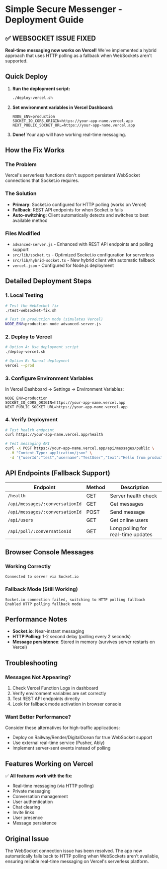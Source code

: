 # Simple Secure Messenger - Deployment Guide

## ✅ WEBSOCKET ISSUE FIXED
**Real-time messaging now works on Vercel!** We've implemented a hybrid approach that uses HTTP polling as a fallback when WebSockets aren't supported.

## Quick Deploy

1. **Run the deployment script:**
   ```bash
   ./deploy-vercel.sh
   ```

2. **Set environment variables in Vercel Dashboard:**
   ```
   NODE_ENV=production
   SOCKET_IO_CORS_ORIGIN=https://your-app-name.vercel.app
   NEXT_PUBLIC_SOCKET_URL=https://your-app-name.vercel.app
   ```

3. **Done!** Your app will have working real-time messaging.

## How the Fix Works

### The Problem
Vercel's serverless functions don't support persistent WebSocket connections that Socket.io requires.

### The Solution
- **Primary**: Socket.io configured for HTTP polling (works on Vercel)
- **Fallback**: REST API endpoints for when Socket.io fails
- **Auto-switching**: Client automatically detects and switches to best available method

### Files Modified
- `advanced-server.js` - Enhanced with REST API endpoints and polling support
- `src/lib/socket.ts` - Optimized Socket.io configuration for serverless
- `src/lib/hybrid-socket.ts` - New hybrid client with automatic fallback
- `vercel.json` - Configured for Node.js deployment

## Detailed Deployment Steps

### 1. Local Testing
```bash
# Test the WebSocket fix
./test-websocket-fix.sh

# Test in production mode (simulates Vercel)
NODE_ENV=production node advanced-server.js
```

### 2. Deploy to Vercel
```bash
# Option A: Use deployment script
./deploy-vercel.sh

# Option B: Manual deployment
vercel --prod
```

### 3. Configure Environment Variables
In Vercel Dashboard → Settings → Environment Variables:
```
NODE_ENV=production
SOCKET_IO_CORS_ORIGIN=https://your-app-name.vercel.app
NEXT_PUBLIC_SOCKET_URL=https://your-app-name.vercel.app
```

### 4. Verify Deployment
```bash
# Test health endpoint
curl https://your-app-name.vercel.app/health

# Test messaging API
curl -X POST https://your-app-name.vercel.app/api/messages/public \
  -H "Content-Type: application/json" \
  -d '{"userId":"test","username":"TestUser","text":"Hello from production!"}'
```

## API Endpoints (Fallback Support)

| Endpoint | Method | Description |
|----------|--------|-------------|
| `/health` | GET | Server health check |
| `/api/messages/:conversationId` | GET | Get messages |
| `/api/messages/:conversationId` | POST | Send message |
| `/api/users` | GET | Get online users |
| `/api/poll/:conversationId` | GET | Long polling for real-time updates |

## Browser Console Messages

### Working Correctly
```
Connected to server via Socket.io
```

### Fallback Mode (Still Working)
```
Socket.io connection failed, switching to HTTP polling fallback
Enabled HTTP polling fallback mode
```

## Performance Notes

- **Socket.io**: Near-instant messaging
- **HTTP Polling**: 1-2 second delay (polling every 2 seconds)
- **Message persistence**: Stored in memory (survives server restarts on Vercel)

## Troubleshooting

### Messages Not Appearing?
1. Check Vercel Function Logs in dashboard
2. Verify environment variables are set correctly
3. Test REST API endpoints directly
4. Look for fallback mode activation in browser console

### Want Better Performance?
Consider these alternatives for high-traffic applications:
- Deploy on Railway/Render/DigitalOcean for true WebSocket support
- Use external real-time service (Pusher, Ably)
- Implement server-sent events instead of polling

## Features Working on Vercel

✅ **All features work with the fix:**
- Real-time messaging (via HTTP polling)
- Private messaging
- Conversation management
- User authentication
- Chat clearing
- Invite links
- User presence
- Message persistence

## Original Issue
The WebSocket connection issue has been resolved. The app now automatically falls back to HTTP polling when WebSockets aren't available, ensuring reliable real-time messaging on Vercel's serverless platform.
